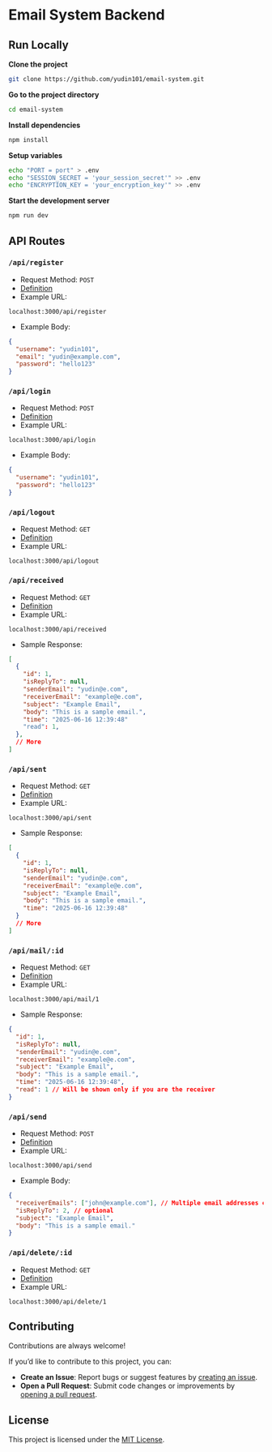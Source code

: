 # Email System Backend

## Run Locally

**Clone the project**

```bash
git clone https://github.com/yudin101/email-system.git
```

**Go to the project directory**

```bash
cd email-system
```

**Install dependencies**

```bash
npm install
```

**Setup variables**

```bash
echo "PORT = port" > .env
echo "SESSION_SECRET = 'your_session_secret'" >> .env
echo "ENCRYPTION_KEY = 'your_encryption_key'" >> .env
```

**Start the development server**

```bash
npm run dev
```

## API Routes

### `/api/register`

- Request Method: `POST`
- [Definition](https://github.com/yudin101/email-system/blob/main/src/routes/register.ts)
- Example URL:

```
localhost:3000/api/register
```

- Example Body:

```json
{
  "username": "yudin101",
  "email": "yudin@example.com",
  "password": "hello123"
}
```

### `/api/login`

- Request Method: `POST`
- [Definition](https://github.com/yudin101/email-system/blob/main/src/routes/login.ts)
- Example URL:

```
localhost:3000/api/login
```

- Example Body:

```json
{
  "username": "yudin101",
  "password": "hello123"
}
```

### `/api/logout`

- Request Method: `GET`
- [Definition](https://github.com/yudin101/email-system/blob/main/src/routes/logout.ts)
- Example URL:

```
localhost:3000/api/logout
```

### `/api/received`

- Request Method: `GET`
- [Definition](https://github.com/yudin101/email-system/blob/main/src/routes/mails.ts#L56)
- Example URL:

```
localhost:3000/api/received
```

- Sample Response:

```json
[
  {
    "id": 1,
    "isReplyTo": null,
    "senderEmail": "yudin@e.com",
    "receiverEmail": "example@e.com",
    "subject": "Example Email",
    "body": "This is a sample email.",
    "time": "2025-06-16 12:39:48"
    "read": 1,
  },
  // More
]
```

### `/api/sent`

- Request Method: `GET`
- [Definition](https://github.com/yudin101/email-system/blob/main/src/routes/mails.ts#L60)
- Example URL:

```
localhost:3000/api/sent
```

- Sample Response:

```json
[
  {
    "id": 1,
    "isReplyTo": null,
    "senderEmail": "yudin@e.com",
    "receiverEmail": "example@e.com",
    "subject": "Example Email",
    "body": "This is a sample email.",
    "time": "2025-06-16 12:39:48"
  }
  // More
]
```

### `/api/mail/:id`

- Request Method: `GET`
- [Definition](https://github.com/yudin101/email-system/blob/main/src/routes/mails.ts#L64)
- Example URL:

```
localhost:3000/api/mail/1
```

- Sample Response:

```json
{
  "id": 1,
  "isReplyTo": null,
  "senderEmail": "yudin@e.com",
  "receiverEmail": "example@e.com",
  "subject": "Example Email",
  "body": "This is a sample email.",
  "time": "2025-06-16 12:39:48",
  "read": 1 // Will be shown only if you are the receiver
}
```

### `/api/send`

- Request Method: `POST`
- [Definition](https://github.com/yudin101/email-system/blob/main/src/routes/send.ts)
- Example URL:

```
localhost:3000/api/send
```

- Example Body:

```json
{
  "receiverEmails": ["john@example.com"], // Multiple email addresses can be added
  "isReplyTo": 2, // optional
  "subject": "Example Email",
  "body": "This is a sample email."
}
```

### `/api/delete/:id`

- Request Method: `GET`
- [Definition](https://github.com/yudin101/email-system/blob/main/src/routes/delete.ts)
- Example URL:

```
localhost:3000/api/delete/1
```

## Contributing

Contributions are always welcome!

If you’d like to contribute to this project, you can:

- **Create an Issue**: Report bugs or suggest features by [creating an issue](https://github.com/yudin101/email-system/issues/new).
- **Open a Pull Request**: Submit code changes or improvements by [opening a pull request](https://github.com/yudin101/email-system/pulls).

## License

This project is licensed under the [MIT License](https://github.com/yudin101/email-system/blob/main/LICENSE).

